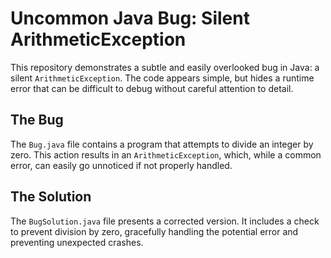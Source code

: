 # Uncommon Java Bug: Silent ArithmeticException

This repository demonstrates a subtle and easily overlooked bug in Java: a silent `ArithmeticException`. The code appears simple, but hides a runtime error that can be difficult to debug without careful attention to detail.

## The Bug

The `Bug.java` file contains a program that attempts to divide an integer by zero. This action results in an `ArithmeticException`, which, while a common error, can easily go unnoticed if not properly handled.

## The Solution

The `BugSolution.java` file presents a corrected version. It includes a check to prevent division by zero, gracefully handling the potential error and preventing unexpected crashes.